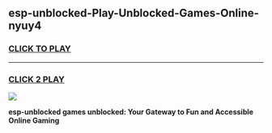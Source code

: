 
## esp-unblocked-Play-Unblocked-Games-Online-nyuy4
<h3>
<a href="https://premium76.site?title=esp-unblocked&ref=25A">CLICK TO PLAY</a></h3>
<hr>

<h3>
<a href="https://premium76.site?title=esp-unblocked&ref=25A">CLICK 2 PLAY</a>
  
</h3>

<a href="https://premium76.site?title=esp-unblocked&ref=25A"><img src="https://clearcache.store/games.png"></a>


**esp-unblocked games unblocked: Your Gateway to Fun and Accessible Online Gaming**
